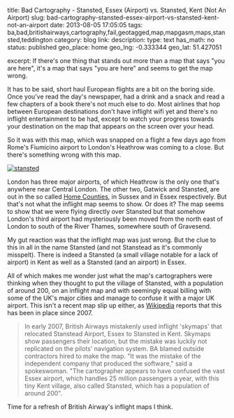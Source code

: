 title: Bad Cartography - Stansted, Essex (Airport) vs. Stansted, Kent (Not An Airport)
slug: bad-cartography-stansted-essex-airport-vs-stansted-kent-not-an-airport
date: 2013-08-05 17:05:05
tags: ba,bad,britishairways,cartography,fail,geotagged,map,mapgasm,maps,stansted,teddington
category: blog
link: 
description: 
type: text
has_math: no
status: published
geo_place: home
geo_lng: -0.333344
geo_lat: 51.427051

excerpt: If there's one thing that stands out more than a map that says "you are here", it's a map that says "you are here" and seems to get the map wrong.

It has to be said, short haul European flights are a bit on the boring side. Once you've read the day's newspaper, had a drink and a snack and read a few chapters of a book there's not much else to do. Most airlines that hop between European destinations don't have inflight wifi yet and there's no inflight entertainment to be had, except to watch your progress towards your destination on the map that appears on the screen over your head.

So it was with this map, which was snapped on a flight a few days ago from Rome's Fiumicino airport to London's Heathrow was coming to a close. But there's something wrong with this map.

<!-- TEASER_END -->

[![stansted](/wp-content/uploads/2013/08/stansted.jpg)](/wp-content/uploads/2013/08/stansted.jpg "/wp-content/uploads/2013/08/stansted.jpg")

London has three major airports, of which Heathrow is the only one that's anywhere near Central London. The other two, Gatwick and Stansted, are out in the so called [Home Counties](https://en.wikipedia.org/wiki/Home_counties "https://en.wikipedia.org/wiki/Home_counties"), in Sussex and in Essex respectively. But that's not what the inflight map seems to show. Or does it? The map seems to show that we were flying directly over Stansted but that somehow London's third airport had mysteriously been moved from the north east of London to south of the River Thames, somewhere south of Gravesend.

My gut reaction was that the inflight map was just wrong. But the clue to this in all in the name Stansted (and not Stanstead as it's commonly misspelt). There is indeed a Stansted (a small village notable for a lack of airport) in Kent as well as a Stansted (and an airport) in Essex.

All of which makes me wonder just what the map's cartographers were thinking when they thought to put the village of Stansted, with a population of around 200, on an inflight map and with seemingly equal billing with some of the UK's major cities and manage to confuse it with a major UK airport. This isn't a recent map slip up either, as [Wikipedia](https://en.wikipedia.org/wiki/Stansted%2C_Kent "https://en.wikipedia.org/wiki/Stansted%2C_Kent") reports that this has been in place since 2007.




> In early 2007, British Airways mistakenly used inflight 'skymaps' that relocated Stanstead Airport, Essex to Stansted in Kent. Skymaps show passengers their location, but the mistake was luckily not replicated on the pilots' navigation system. BA blamed outside contractors hired to make the map. "It was the mistake of the independent company that produced the software," said a spokeswoman. "The cartographer appears to have confused the vast Essex airport, which handles 25 million passengers a year, with this tiny Kent village, also called Stansted, which has a population of around 200".
> 



Time for a refresh of British Airway's inflight maps I think.



